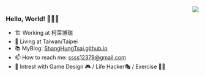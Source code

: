 <img align="right" src="https://github-readme-stats.vercel.app/api?username=ShangHungTsai&show_icons=true&icon_color=CE1D2D&text_color=718096&bg_color=ffffff&hide_title=true" />

### Hello, World! :tada::tada::tada:

- :building_construction: Working at 柯萊博瑞
- :house_with_garden: Living at Taiwan/Taipei
- 📚 MyBlog: [ShangHungTsai.github.io](https://ShangHungTsai.github.io)
- 📫 How to reach me: ssss12379@gmail.com
- 🌱 Intrest with
     Game Design 🎮 / Life Hacker🎭 / Exercise 💪🏻 



<!--
**ShangHungTsai/ShangHungTsai** is a ✨ _special_ ✨ repository because its `README.md` (this file) appears on your GitHub profile.

Here are some ideas to get you started:

- 🔭 I’m currently working on ...
- 🌱 I’m currently learning ...
- 👯 I’m looking to collaborate on ...
- 🤔 I’m looking for help with ...
- 💬 Ask me about ...
- 📫 How to reach me: ...
- 😄 Pronouns: ...
- ⚡ Fun fact: ...
-->
